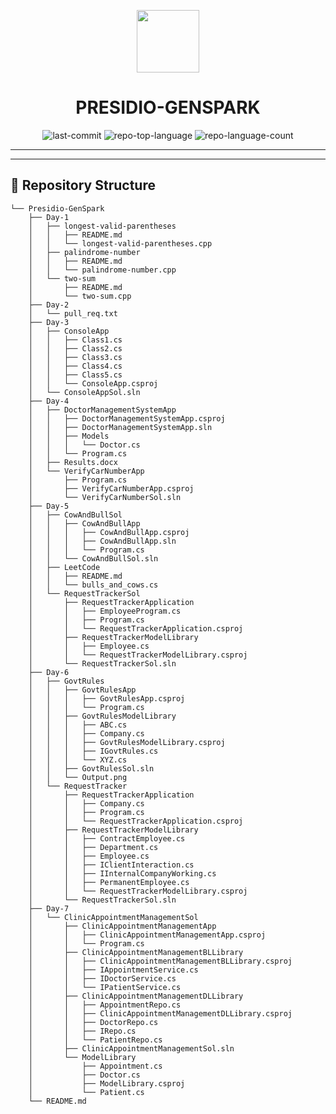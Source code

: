 <p align="center">
   <img src="https://img.icons8.com/?size=512&id=55494&format=png" width="100" />
</p>
<p align="center">
    <h1 align="center">PRESIDIO-GENSPARK</h1>
</p>
<p align="center">
	<img src="https://img.shields.io/github/last-commit/neeraj779/Presidio-GenSpark?style=flat&logo=git&logoColor=white&color=0080ff" alt="last-commit">
	<img src="https://img.shields.io/github/languages/top/neeraj779/Presidio-GenSpark?style=flat&color=0080ff" alt="repo-top-language">
	<img src="https://img.shields.io/github/languages/count/neeraj779/Presidio-GenSpark?style=flat&color=0080ff" alt="repo-language-count">
<p>
<p align="center">
	</p>
<hr>

---

## 📂 Repository Structure



```
└── Presidio-GenSpark
    ├── Day-1
    │   ├── longest-valid-parentheses
    │   │   ├── README.md
    │   │   └── longest-valid-parentheses.cpp
    │   ├── palindrome-number
    │   │   ├── README.md
    │   │   └── palindrome-number.cpp
    │   └── two-sum
    │       ├── README.md
    │       └── two-sum.cpp
    ├── Day-2
    │   └── pull_req.txt
    ├── Day-3
    │   ├── ConsoleApp
    │   │   ├── Class1.cs
    │   │   ├── Class2.cs
    │   │   ├── Class3.cs
    │   │   ├── Class4.cs
    │   │   ├── Class5.cs
    │   │   └── ConsoleApp.csproj
    │   └── ConsoleAppSol.sln
    ├── Day-4
    │   ├── DoctorManagementSystemApp
    │   │   ├── DoctorManagementSystemApp.csproj
    │   │   ├── DoctorManagementSystemApp.sln
    │   │   ├── Models
    │   │   │   └── Doctor.cs
    │   │   └── Program.cs
    │   ├── Results.docx
    │   └── VerifyCarNumberApp
    │       ├── Program.cs
    │       ├── VerifyCarNumberApp.csproj
    │       └── VerifyCarNumberSol.sln
    ├── Day-5
    │   ├── CowAndBullSol
    │   │   ├── CowAndBullApp
    │   │   │   ├── CowAndBullApp.csproj
    │   │   │   ├── CowAndBullApp.sln
    │   │   │   └── Program.cs
    │   │   └── CowAndBullSol.sln
    │   ├── LeetCode
    │   │   ├── README.md
    │   │   └── bulls_and_cows.cs
    │   └── RequestTrackerSol
    │       ├── RequestTrackerApplication
    │       │   ├── EmployeeProgram.cs
    │       │   ├── Program.cs
    │       │   └── RequestTrackerApplication.csproj
    │       ├── RequestTrackerModelLibrary
    │       │   ├── Employee.cs
    │       │   └── RequestTrackerModelLibrary.csproj
    │       └── RequestTrackerSol.sln
    ├── Day-6
    │   ├── GovtRules
    │   │   ├── GovtRulesApp
    │   │   │   ├── GovtRulesApp.csproj
    │   │   │   └── Program.cs
    │   │   ├── GovtRulesModelLibrary
    │   │   │   ├── ABC.cs
    │   │   │   ├── Company.cs
    │   │   │   ├── GovtRulesModelLibrary.csproj
    │   │   │   ├── IGovtRules.cs
    │   │   │   └── XYZ.cs
    │   │   ├── GovtRulesSol.sln
    │   │   └── Output.png
    │   └── RequestTracker
    │       ├── RequestTrackerApplication
    │       │   ├── Company.cs
    │       │   ├── Program.cs
    │       │   └── RequestTrackerApplication.csproj
    │       ├── RequestTrackerModelLibrary
    │       │   ├── ContractEmployee.cs
    │       │   ├── Department.cs
    │       │   ├── Employee.cs
    │       │   ├── IClientInteraction.cs
    │       │   ├── IInternalCompanyWorking.cs
    │       │   ├── PermanentEmployee.cs
    │       │   └── RequestTrackerModelLibrary.csproj
    │       └── RequestTrackerSol.sln
    ├── Day-7
    │   └── ClinicAppointmentManagementSol
    │       ├── ClinicAppointmentManagementApp
    │       │   ├── ClinicAppointmentManagementApp.csproj
    │       │   └── Program.cs
    │       ├── ClinicAppointmentManagementBLLibrary
    │       │   ├── ClinicAppointmentManagementBLLibrary.csproj
    │       │   ├── IAppointmentService.cs
    │       │   ├── IDoctorService.cs
    │       │   └── IPatientService.cs
    │       ├── ClinicAppointmentManagementDLLibrary
    │       │   ├── AppointmentRepo.cs
    │       │   ├── ClinicAppointmentManagementDLLibrary.csproj
    │       │   ├── DoctorRepo.cs
    │       │   ├── IRepo.cs
    │       │   └── PatientRepo.cs
    │       ├── ClinicAppointmentManagementSol.sln
    │       └── ModelLibrary
    │           ├── Appointment.cs
    │           ├── Doctor.cs
    │           ├── ModelLibrary.csproj
    │           └── Patient.cs
    └── README.md
```

